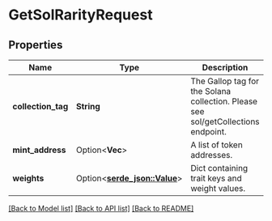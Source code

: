 # GetSolRarityRequest

## Properties

Name | Type | Description | Notes
------------ | ------------- | ------------- | -------------
**collection_tag** | **String** | The Gallop tag for the Solana collection. Please see sol/getCollections endpoint. | 
**mint_address** | Option<**Vec<String>**> | A list of token addresses. | [optional]
**weights** | Option<[**serde_json::Value**](.md)> | Dict containing trait keys and weight values. | [optional]

[[Back to Model list]](../README.md#documentation-for-models) [[Back to API list]](../README.md#documentation-for-api-endpoints) [[Back to README]](../README.md)


